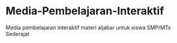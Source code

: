 # Media-Pembelajaran-Interaktif
Media pembelajaran interaktif materi aljabar untuk siswa SMP/MTs Sederajat
